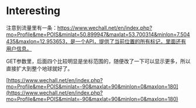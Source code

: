 # Interesting

注意到流量里有一条：https://www.wechall.net/en/index.php?mo=Profile&me=POIS&minlat=50.899947&maxlat=53.700314&minlon=7.504435&maxlon=12.953653，是一个API，提供了当前位置的所有标记，里面还有用户信息。

GET参数里，后面四个比较明显是坐标范围的，随便改了一下可以显示更多，所以直接扩大到整个地球就好了。

[https://www.wechall.net/en/index.php?mo=Profile&me=POIS&minlat=-90&maxlat=90&minlon=0&maxlon=180](https://www.wechall.net/en/index.php?mo=Profile&me=POIS&minlat=-90&maxlat=90&minlon=0&maxlon=180)
